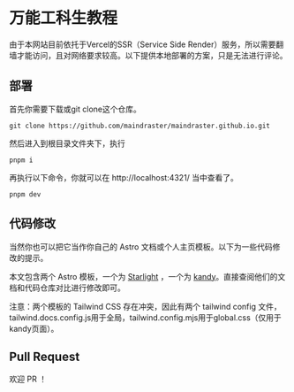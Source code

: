 # 万能工科生教程

由于本网站目前依托于Vercel的SSR（Service Side Render）服务，所以需要翻墙才能访问，且对网络要求较高。以下提供本地部署的方案，只是无法进行评论。

## 部署

首先你需要下载或git clone这个仓库。
```
git clone https://github.com/maindraster/maindraster.github.io.git
```
然后进入到根目录文件夹下，执行
```
pnpm i
```
再执行以下命令，你就可以在 http://localhost:4321/ 当中查看了。
```
pnpm dev
```

## 代码修改

当然你也可以把它当作你自己的 Astro 文档或个人主页模板。以下为一些代码修改的提示。

本文包含两个 Astro 模板，一个为 [Starlight](https://starlight.astro.build/) ，一个为 [kandy](https://github.com/AndrewKuktenko/kandy.app)。直接查阅他们的文档和代码仓库对比进行修改即可。

注意：两个模板的 Tailwind CSS 存在冲突，因此有两个 tailwind config 文件，tailwind.docs.config.js用于全局，tailwind.config.mjs用于global.css（仅用于kandy页面）。

## Pull Request

欢迎 PR ！
